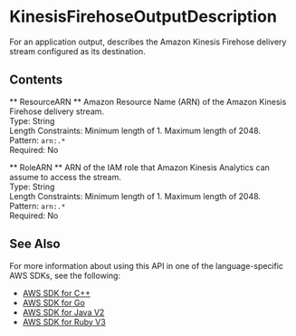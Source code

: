 # KinesisFirehoseOutputDescription<a name="API_KinesisFirehoseOutputDescription"></a>

 For an application output, describes the Amazon Kinesis Firehose delivery stream configured as its destination\. 

## Contents<a name="API_KinesisFirehoseOutputDescription_Contents"></a>

 ** ResourceARN **   <a name="analytics-Type-KinesisFirehoseOutputDescription-ResourceARN"></a>
Amazon Resource Name \(ARN\) of the Amazon Kinesis Firehose delivery stream\.  
Type: String  
Length Constraints: Minimum length of 1\. Maximum length of 2048\.  
Pattern: `arn:.*`   
Required: No

 ** RoleARN **   <a name="analytics-Type-KinesisFirehoseOutputDescription-RoleARN"></a>
ARN of the IAM role that Amazon Kinesis Analytics can assume to access the stream\.  
Type: String  
Length Constraints: Minimum length of 1\. Maximum length of 2048\.  
Pattern: `arn:.*`   
Required: No

## See Also<a name="API_KinesisFirehoseOutputDescription_SeeAlso"></a>

For more information about using this API in one of the language\-specific AWS SDKs, see the following:
+  [AWS SDK for C\+\+](https://docs.aws.amazon.com/goto/SdkForCpp/kinesisanalytics-2015-08-14/KinesisFirehoseOutputDescription) 
+  [AWS SDK for Go](https://docs.aws.amazon.com/goto/SdkForGoV1/kinesisanalytics-2015-08-14/KinesisFirehoseOutputDescription) 
+  [AWS SDK for Java V2](https://docs.aws.amazon.com/goto/SdkForJavaV2/kinesisanalytics-2015-08-14/KinesisFirehoseOutputDescription) 
+  [AWS SDK for Ruby V3](https://docs.aws.amazon.com/goto/SdkForRubyV3/kinesisanalytics-2015-08-14/KinesisFirehoseOutputDescription) 